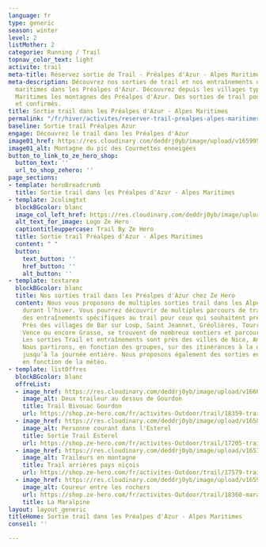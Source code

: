 ```yaml
---
language: fr
type: generic
season: winter
level: 2
listMother: 2
categorie: Running / Trail
topnav_color_text: light
activite: trail
meta-title: Réservez sortie de Trail - Préalpes d'Azur - Alpes Maritimes
meta-description: Découvrez nos sorties de trail et nos entraînements dans les Alpes
  maritimes dans les Préalpes d'Azur. Découvrez depuis les villages typiques des Alpes
  Maritimes les montagnes des Préalpes d'Azur. Des sorties de trail pour débutants
  et confirmés.
title: Sortie trail dans les Préalpes d'Azur - Alpes Maritimes
permalink: "/fr/hiver/activites/reserver-trail-prealpes-alpes-maritimes"
baseline: Sortie trail Préalpes Azur
engage: Découvrez le trail dans les Préalpes d'Azur
image01_href: https://res.cloudinary.com/deddrj0yb/image/upload/v1659957806/website/By%20Ze%20Hero%20Activity/IMG_20200723_143721.jpg
image01_alt: Montagne du pic des Courmettes enneigées
button_to_link_to_ze_hero_shop:
  button_text: ''
  url_to_shop_zehero: ''
page_sections:
- template: heroBreadcrumb
  title: Sortie trail dans les Préalpes d'Azur - Alpes Maritimes
- template: 2colimgtxt
  blockBGcolor: blanc
  image_col_left_href: https://res.cloudinary.com/deddrj0yb/image/upload/v1640094644/website/logo/Sur%20fond%20clair/logo-ze-hero-horizontal_4_a3dhvk.png
  alt_text_for_image: Logo Ze Hero
  captiontitleuppercase: Trail By Ze Hero
  title: Sortie trail Préalpes d'Azur - Alpes Maritimes
  content: " "
  button:
    text_button: ''
    href_button: ''
    alt_button: ''
- template: textarea
  blockBGcolor: blanc
  title: Nos sorties trail dans les Préalpes d'Azur chez Ze Hero
  content: Nous vous proposons de multiples sorties trail dans les Alpes Maritimes
    durant l’hiver. Vous pourrez découvrir de multiples parcours de trail ainsi que
    des entraînements spécifiques au trail pour ceux qui souhaitent préparer des compétitions.
    Près des villages de Bar sur Loup, Saint Jeannet, Gréolières, Tourrettes sur Loup,
    Vence ou encore Grasse, se trouvent de nombreux sentiers et parcours de trail.
    Les sorties Trail et entraînements sont près des villes de Nice, Antibes et Cannes.
    Nous partirons, en fonction des groupes, sur des itinérances à la demi-journée
    jusqu’à la journée entière. Nous proposons également des sorties en itinérance
    en fonction de la météo.
- template: listOffres
  blockBGcolor: blanc
  offreList:
  - image_href: https://res.cloudinary.com/deddrj0yb/image/upload/v1660059824/website/By%20Ze%20Hero%20Activity/IMG20210417105538.jpg
    image_alt: Deux traileur au dessus de Gourdon
    title: Trail Bivouac Gourdon
    url: https://shop.ze-hero.com/fr/activites-Outdoor/trail/18359-trail-bivouac-gourdon-alpe-maritimes-2-journees-dendurance-trail-yann-alarcon
  - image_href: https://res.cloudinary.com/deddrj0yb/image/upload/v1650619667/website/By%20Ze%20Hero%20Activity/_D5C4137_-lr.jpg
    image_alt: Personne courant dans l'Esterel
    title: Sortie Trail Esterel
    url: https://shop.ze-hero.com/fr/activites-Outdoor/trail/17205-trail-journee-activite-ze-hero
  - image_href: https://res.cloudinary.com/deddrj0yb/image/upload/v1653904865/website/By%20Ze%20Hero%20Activity/IMG_20200723_151838.jpg
    image_alt: Traileurs en montagne
    title: Trail arrières pays niçois
    url: https://shop.ze-hero.com/fr/activites-Outdoor/trail/17579-trail-journee-levens-ze-hero-yann-alarcon
  - image_href: https://res.cloudinary.com/deddrj0yb/image/upload/v1659957076/website/By%20Ze%20Hero%20Activity/IMG_20201017_145050_016.jpg
    image_alt: Coureur entre les rochers
    url: https://shop.ze-hero.com/fr/activites-Outdoor/trail/18360-maralpine-traversee-des-prealpes-dazur-2-jours-nuit-gite-ze-hero-yann-alarcon
    title: La Maralpine
layout: layout_generic
titleHome: Sortie trail dans les Préalpes d'Azur - Alpes Maritimes
conseil: ''

---
```

